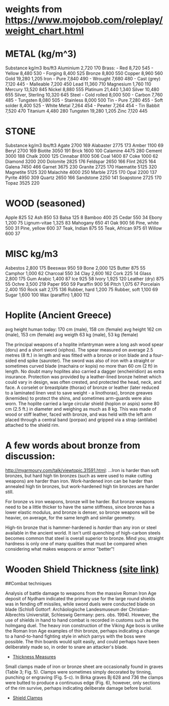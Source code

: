 # weights from https://www.mojobob.com/roleplay/weight_chart.html
# METAL (kg/m^3)

Substance	kg/m3	lbs/ft3
Aluminium	2,720	170
Brass:	- Red	8,720	545
 	- Yellow	8,480	530
 	- Forging	8,400	525
Bronze	8,800	550
Copper	8,960	560
Gold	19,280	1,205
Iron	- Pure	7,840	490
 	- Wrought	7,680	480
 	- Cast (grey)	7,120	445
 	- Malleable	7,200	450
Lead	11,360	710
Magnesium	1,760	110
Mercury	13,520	845
Nickel	8,880	555
Platinum	21,440	1,340
Silver	10,480	655
Silver, Sterling	10,320	645
Steel	- Cold rolled	8,000	500
 	- Carbon	7,760	485
 	- Tungsten	8,080	505
 	- Stainless	8,000	500
Tin	- Pure	7,280	455
 	- Soft solder	8,400	525
 	- White Metal	7,264	454
 	- Pewter	7,264	454
 	- Tin Babbit	7,520	470
Titanium	4,480	280
Tungsten	19,280	1,205
Zinc	7,120	445

# STONE

Substance	kg/m3	lbs/ft3
Agate	2700	169
Alabaster	2775	173
Amber	1100	69
Beryl	2700	169
Biotite	3050	191
Brick	1600	100
Calamine	4475	280
Cement	3000	188
Chalk	2000	125
Cinnabar	8100	506
Coal	1400	87
Coke	1000	62
Diamond	3200	200
Dolomite	2825	176
Feldspar	2650	166
Flint	2625	164
Galena	7450	466
Garnet	3675	230
Granite	2725	170
Haematite	5125	320
Magnetite	5125	320
Malachite	4000	250
Marble	2725	170
Opal	2200	137
Pyrite	4950	309
Quartz	2650	166
Sandstone	2250	141
Soapstone	2725	170
Topaz	3525	220

# WOOD (seasoned)

Apple	825	52
Ash	850	53
Balsa	125	8
Bamboo	400	25
Cedar	550	34
Ebony	1,200	75
Lignum-vitae	1,325	83
Mahogany	650	41
Oak	900	56
Pine, white	500	31
Pine, yellow	600	37
Teak, Indian	875	55
Teak, African	975	61
Willow	600	37

# MISC 	kg/m3

Asbestos	2,800	175
Beeswax	950	59
Bone	2,000	125
Butter	875	55
Camphor	1,000	62
Charcoal	550	34
Clay	2,600	162
Cork	225	14
Glass	2,800	175
Gum Arabic	1,400	87
Ice	925	58
Ivory	1,925	120
Leather (dry)	875	55
Ochre	3,500	219
Paper	950	59
Paraffin	900	56
Pitch	1,075	67
Porcelain	2,400	150
Rock salt	2,175	136
Rubber, hard	1,200	75
Rubber, soft	1,100	69
Sugar	1,600	100
Wax (paraffin)	1,800	112

# Hoplite (Ancient Greece)

avg height human today: 170 cm (male), 158 cm (female)
avg height 162 cm (male), 153 cm (female)
avg weigth 63 kg (male), 53 kg (female)

The principal weapons of a hoplite infantryman were a long ash wood spear (doru) and a short sword (xiphos).
The spear measured on average 2.5 metres (8 ft.) in length and was fitted with a bronze or iron blade and
a four-sided end spike (sauroter). The sword was also of iron with a straight or sometimes curved blade
(machaira or kopis) no more than 60 cm (2 ft) in length. No doubt many hoplites also carried a dagger (encheiridion)
as extra insurance. Protection was provided by a leather-lined bronze helmet which could vary in design, was
often crested, and protected the head, neck, and face. A corselet or breastplate (thorax) of bronze or
leather (later reduced to a laminated linen vest to save weight - a linothorax), bronze greaves (knemides)
to protect the shins, and sometimes arm-guards were also worn.
The hoplite carried a large circular shield (hoplon or aspis) some 80 cm (2.5 ft.) in diameter and weighing
as much as 8 kg. This was made of wood or stiff leather, faced with bronze, and was held with the left arm
placed through a central band (porpax) and gripped via a strap (antilabe) attached to the shield rim.

# A few words about bronze from discussion: 
http://myarmoury.com/talk/viewtopic.31591.html:
...Iron is harder than soft bronzes, but hard high tin bronzes (such as were used to make cutting weapons)
are harder than iron. Work-hardened iron can be harder than annealed high tin bronzes, but
work-hardened high tin bronzes are harder still.

For bronze vs iron weapons, bronze will be harder. But bronze weapons need to be a little thicker
to have the same stiffness, since bronze has a lower elastic modulus, and bronze is denser, so bronze
weapons will be heavier, on average, for the same length and similar geometry.

High-tin bronze that is hammer-hardened is *harder* than any iron or steel available in the ancient world.
It isn't until quenching of high-carbon steels becomes common that steel is overall superior to bronze.
Mind you, straight hardness is only one of many qualities that must be compared when considering
what makes weapons or armor "better"!

# Wooden Shield Thickness [(site link)](http://members.ozemail.com.au/~chrisandpeter/shield/shield.html)



##Combat techniques

Analysis of battle damage to weapons from the massive Roman Iron Age deposit of Nydham indicated 
the primary use for the large round shields was in fending off missiles, while sword duels were 
conducted blade on blade (Schloß Gottorf: Archäologische Landesmuseum der Christian-Albrechts 
Universität, Schleswig Germany: pers. obs. 1994). However, the use of shields in hand to hand 
combat is recorded in customs such as the holmgang duel. The heavy iron construction of the Viking 
Age boss is unlike the Roman Iron Age examples of thin bronze, perhaps indicating a change to a 
hand-to-hand fighting style in which parrys with the boss were possible. The thin boards would 
split easily, and could perhaps have been deliberately made so, in order to snare an attacker's 
blade.

* [Thickness Measures](shield-thickness.jpg)


Small clamps made of iron or bronze sheet are occasionally found in graves (Table 3; Fig. 5). 
Clamps were sometimes simply decorated by tinning, punching or engraving (Fig. 5-c). In Birka graves Bj 
628 and 736 the clamps were butted to produce a continuous edge (Fig. 6), however, only sections of 
the rim survive, perhaps indicating deliberate damage before burial.

* [Shield Clamps](shield_with_clamps.jpg)




